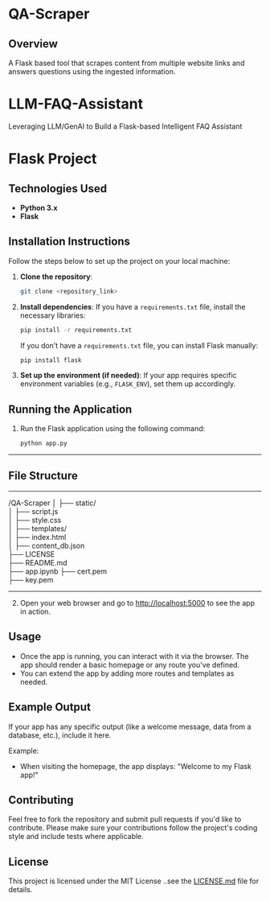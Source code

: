 # QA-Scraper
## Overview

A Flask based tool that scrapes content from multiple website links and answers questions using the ingested information.
# LLM-FAQ-Assistant
Leveraging LLM/GenAI to Build a Flask-based Intelligent FAQ Assistant
# Flask Project
## Technologies Used
- **Python 3.x**
- **Flask**

## Installation Instructions
Follow the steps below to set up the project on your local machine:

1. **Clone the repository**:
    ```bash
    git clone <repository_link>
    ```

2. **Install dependencies**:
    If you have a `requirements.txt` file, install the necessary libraries:
    ```bash
    pip install -r requirements.txt
    ```

    If you don’t have a `requirements.txt` file, you can install Flask manually:
    ```bash
    pip install flask
    ```

3. **Set up the environment (if needed)**:
    If your app requires specific environment variables (e.g., `FLASK_ENV`), set them up accordingly.

## Running the Application
1. Run the Flask application using the following command:
    ```bash
    python app.py
    ```
---

## File Structure

---


/QA-Scraper
 │
 ├── static/                 
 │    ├── script.js          
 │    ├── style.css          
 │
 ├── templates/              
 │    ├── index.html         
 │
 ├── content_db.json         
 ├── LICENSE                 
 ├── README.md               
 ├── app.ipynb
 ├── cert.pem                
 ├── key.pem                 


---

2. Open your web browser and go to [http://localhost:5000](http://localhost:5000) to see the app in action.

## Usage
- Once the app is running, you can interact with it via the browser. The app should render a basic homepage or any route you've defined.
- You can extend the app by adding more routes and templates as needed.

## Example Output
If your app has any specific output (like a welcome message, data from a database, etc.), include it here.

Example:
- When visiting the homepage, the app displays: "Welcome to my Flask app!"

## Contributing
Feel free to fork the repository and submit pull requests if you'd like to contribute. Please make sure your contributions follow the project's coding style and include tests where applicable.

## License
This project is licensed under the MIT License ..see the [LICENSE.md](LICENSE.md) file for details.
